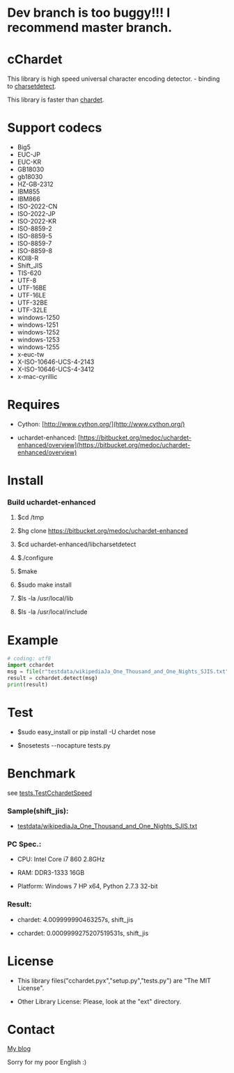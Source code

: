 # Dev branch is too buggy!!! I recommend master branch.

# cChardet
This library is high speed universal character encoding detector. - binding to [charsetdetect](https://bitbucket.org/medoc/uchardet-enhanced/overview).

This library is faster than [chardet](http://pypi.python.org/pypi/chardet).

# Support codecs
*   Big5
*   EUC-JP
*   EUC-KR
*   GB18030
*   gb18030
*   HZ-GB-2312
*   IBM855
*   IBM866
*   ISO-2022-CN
*   ISO-2022-JP
*   ISO-2022-KR
*   ISO-8859-2
*   ISO-8859-5
*   ISO-8859-7
*   ISO-8859-8
*   KOI8-R
*   Shift_JIS
*   TIS-620
*   UTF-8
*   UTF-16BE
*   UTF-16LE
*   UTF-32BE
*   UTF-32LE
*   windows-1250
*   windows-1251
*   windows-1252
*   windows-1253
*   windows-1255
*   x-euc-tw
*   X-ISO-10646-UCS-4-2143
*   X-ISO-10646-UCS-4-3412
*   x-mac-cyrillic

# Requires
*   Cython: [http://www.cython.org/](http://www.cython.org/)

*   uchardet-enhanced: [https://bitbucket.org/medoc/uchardet-enhanced/overview](https://bitbucket.org/medoc/uchardet-enhanced/overview)

# Install
### Build uchardet-enhanced
1.   $cd /tmp

2.   $hg clone https://bitbucket.org/medoc/uchardet-enhanced

3.   $cd uchardet-enhanced/libcharsetdetect

4.   $./configure

5.   $make

6.   $sudo make install

7.   $ls -la /usr/local/lib

8.   $ls -la /usr/local/include

# Example

```python
# coding: utf8
import cchardet
msg = file(r"testdata/wikipediaJa_One_Thousand_and_One_Nights_SJIS.txt").read()
result = cchardet.detect(msg)
print(result)
```

# Test
*   $sudo easy_install or pip install -U chardet nose

*   $nosetests --nocapture tests.py

# Benchmark
see [tests.TestCchardetSpeed](https://github.com/PyYoshi/cChardet/blob/master/tests.py#L416)

### Sample(shift_jis):
*   [testdata/wikipediaJa_One_Thousand_and_One_Nights_SJIS.txt](https://github.com/PyYoshi/cChardet/blob/master/testdata/wikipediaJa_One_Thousand_and_One_Nights_SJIS.txt)

### PC Spec.:
*   CPU: Intel Core i7 860 2.8GHz

*   RAM: DDR3-1333 16GB

*   Platform: Windows 7 HP x64, Python 2.7.3 32-bit

### Result:
*   chardet: 4.009999990463257s, shift_jis

*   cchardet: 0.0009999275207519531s, shift_jis

# License
* This library files("cchardet.pyx","setup.py","tests.py") are "The MIT License".

* Other Library License: Please, look at the "ext" directory.

# Contact
[My blog](http://blog.remu.biz)

Sorry for my poor English :)